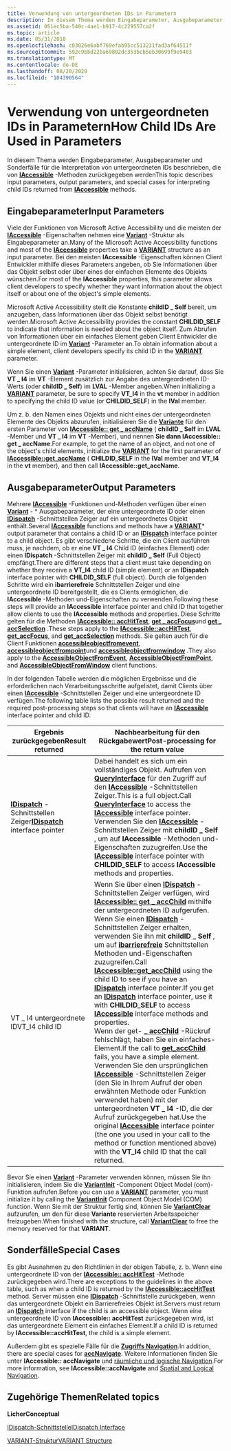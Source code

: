 ```yaml
---
title: Verwendung von untergeordneten IDs in Parametern
description: In diesem Thema werden Eingabeparameter, Ausgabeparameter und Sonderfälle für die Interpretation von untergeordneten IDs beschrieben, die von IAccessible-Methoden zurückgegeben werden
ms.assetid: 051ec5ba-540c-4ae1-b917-4c229557ca2f
ms.topic: article
ms.date: 05/31/2018
ms.openlocfilehash: c03026e6abf769efab95cc513231fad3af64511f
ms.sourcegitcommit: 592c9bbd22ba69802dc353bcb5eb30699f9e9403
ms.translationtype: MT
ms.contentlocale: de-DE
ms.lasthandoff: 08/20/2020
ms.locfileid: "104390564"
---
```

# <a name="how-child-ids-are-used-in-parameters"></a><span data-ttu-id="b2f32-103">Verwendung von untergeordneten IDs in Parametern</span><span class="sxs-lookup"><span data-stu-id="b2f32-103">How Child IDs Are Used in Parameters</span></span>

<span data-ttu-id="b2f32-104">In diesem Thema werden Eingabeparameter, Ausgabeparameter und Sonderfälle für die Interpretation von untergeordneten IDs beschrieben, die von [**IAccessible**](/windows/desktop/api/oleacc/nn-oleacc-iaccessible) -Methoden zurückgegeben werden</span><span class="sxs-lookup"><span data-stu-id="b2f32-104">This topic describes input parameters, output parameters, and special cases for interpreting child IDs returned from [**IAccessible**](/windows/desktop/api/oleacc/nn-oleacc-iaccessible) methods.</span></span>

## <a name="input-parameters"></a><span data-ttu-id="b2f32-105">Eingabeparameter</span><span class="sxs-lookup"><span data-stu-id="b2f32-105">Input Parameters</span></span>

<span data-ttu-id="b2f32-106">Viele der Funktionen von Microsoft Active Accessibility und die meisten der [**IAccessible**](/windows/desktop/api/oleacc/nn-oleacc-iaccessible) -Eigenschaften nehmen eine [**Variant**](/windows/win32/api/oaidl/ns-oaidl-variant) -Struktur als Eingabeparameter an.</span><span class="sxs-lookup"><span data-stu-id="b2f32-106">Many of the Microsoft Active Accessibility functions and most of the [**IAccessible**](/windows/desktop/api/oleacc/nn-oleacc-iaccessible) properties take a [**VARIANT**](/windows/win32/api/oaidl/ns-oaidl-variant) structure as an input parameter.</span></span> <span data-ttu-id="b2f32-107">Bei den meisten **IAccessible** -Eigenschaften können Client Entwickler mithilfe dieses Parameters angeben, ob Sie Informationen über das Objekt selbst oder über eines der einfachen Elemente des Objekts wünschen.</span><span class="sxs-lookup"><span data-stu-id="b2f32-107">For most of the **IAccessible** properties, this parameter allows client developers to specify whether they want information about the object itself or about one of the object's simple elements.</span></span>

<span data-ttu-id="b2f32-108">Microsoft Active Accessibility stellt die Konstante **childID \_ Self** bereit, um anzugeben, dass Informationen über das Objekt selbst benötigt werden.</span><span class="sxs-lookup"><span data-stu-id="b2f32-108">Microsoft Active Accessibility provides the constant **CHILDID\_SELF** to indicate that information is needed about the object itself.</span></span> <span data-ttu-id="b2f32-109">Zum Abrufen von Informationen über ein einfaches Element geben Client Entwickler die untergeordnete ID im [**Variant**](/windows/win32/api/oaidl/ns-oaidl-variant) -Parameter an.</span><span class="sxs-lookup"><span data-stu-id="b2f32-109">To obtain information about a simple element, client developers specify its child ID in the [**VARIANT**](/windows/win32/api/oaidl/ns-oaidl-variant) parameter.</span></span>

<span data-ttu-id="b2f32-110">Wenn Sie einen [**Variant**](/windows/win32/api/oaidl/ns-oaidl-variant) -Parameter initialisieren, achten Sie darauf, dass Sie **VT \_ I4** im **VT** -Element zusätzlich zur Angabe des untergeordneten ID-Werts (oder **childID \_ Self**) im **LVAL** -Member angeben.</span><span class="sxs-lookup"><span data-stu-id="b2f32-110">When initializing a [**VARIANT**](/windows/win32/api/oaidl/ns-oaidl-variant) parameter, be sure to specify **VT\_I4** in the **vt** member in addition to specifying the child ID value (or **CHILDID\_SELF**) in the **lVal** member.</span></span>

<span data-ttu-id="b2f32-111">Um z. b. den Namen eines Objekts und nicht eines der untergeordneten Elemente des Objekts abzurufen, initialisieren Sie die [**Variante**](/windows/win32/api/oaidl/ns-oaidl-variant) für den ersten Parameter von [**IAccessible:: get \_ accName**](/windows/desktop/api/Oleacc/nf-oleacc-iaccessible-get_accname) ( **childID \_ Self** im **LVAL** -Member und **VT \_ I4** im **VT** -Member), und nennen **Sie dann IAccessible:: get \_ accName**.</span><span class="sxs-lookup"><span data-stu-id="b2f32-111">For example, to get the name of an object, and not one of the object's child elements, initialize the [**VARIANT**](/windows/win32/api/oaidl/ns-oaidl-variant) for the first parameter of [**IAccessible::get\_accName**](/windows/desktop/api/Oleacc/nf-oleacc-iaccessible-get_accname) ( **CHILDID\_SELF** in the **lVal** member and **VT\_I4** in the **vt** member), and then call **IAccessible::get\_accName**.</span></span>

## <a name="output-parameters"></a><span data-ttu-id="b2f32-112">Ausgabeparameter</span><span class="sxs-lookup"><span data-stu-id="b2f32-112">Output Parameters</span></span>

<span data-ttu-id="b2f32-113">Mehrere [**IAccessible**](/windows/desktop/api/oleacc/nn-oleacc-iaccessible) -Funktionen und-Methoden verfügen über einen [**Variant**](/windows/win32/api/oaidl/ns-oaidl-variant) - \* Ausgabeparameter, der eine untergeordnete ID oder einen [**IDispatch**](/previous-versions/windows/desktop/api/oaidl/nn-oaidl-idispatch) -Schnittstellen Zeiger auf ein untergeordnetes Objekt enthält.</span><span class="sxs-lookup"><span data-stu-id="b2f32-113">Several [**IAccessible**](/windows/desktop/api/oleacc/nn-oleacc-iaccessible) functions and methods have a [**VARIANT**](/windows/win32/api/oaidl/ns-oaidl-variant)\* output parameter that contains a child ID or an [**IDispatch**](/previous-versions/windows/desktop/api/oaidl/nn-oaidl-idispatch) interface pointer to a child object.</span></span> <span data-ttu-id="b2f32-114">Es gibt verschiedene Schritte, die ein Client ausführen muss, je nachdem, ob er eine **VT \_ I4** Child ID (einfaches Element) oder einen **IDispatch** -Schnittstellen Zeiger mit **childID \_ Self** (Full Object) empfängt.</span><span class="sxs-lookup"><span data-stu-id="b2f32-114">There are different steps that a client must take depending on whether they receive a **VT\_I4** child ID (simple element) or an **IDispatch** interface pointer with **CHILDID\_SELF** (full object).</span></span> <span data-ttu-id="b2f32-115">Durch die folgenden Schritte wird ein **ibarrierefreie** Schnittstellen Zeiger und eine untergeordnete ID bereitgestellt, die es Clients ermöglichen, die **IAccessible** -Methoden und-Eigenschaften zu verwenden.</span><span class="sxs-lookup"><span data-stu-id="b2f32-115">Following these steps will provide an **IAccessible** interface pointer and child ID that together allow clients to use the **IAccessible** methods and properties.</span></span> <span data-ttu-id="b2f32-116">Diese Schritte gelten für die Methoden [**IAccessible:: accHitTest**](/windows/desktop/api/Oleacc/nf-oleacc-iaccessible-acchittest), [**get \_ accFocus**](/windows/desktop/api/Oleacc/nf-oleacc-iaccessible-get_accfocus)und [**get \_ accSelection**](/windows/desktop/api/Oleacc/nf-oleacc-iaccessible-get_accselection) .</span><span class="sxs-lookup"><span data-stu-id="b2f32-116">These steps apply to the [**IAccessible::accHitTest**](/windows/desktop/api/Oleacc/nf-oleacc-iaccessible-acchittest), [**get\_accFocus**](/windows/desktop/api/Oleacc/nf-oleacc-iaccessible-get_accfocus), and [**get\_accSelection**](/windows/desktop/api/Oleacc/nf-oleacc-iaccessible-get_accselection) methods.</span></span> <span data-ttu-id="b2f32-117">Sie gelten auch für die Client Funktionen [**accessibleobjectfromevent**](/windows/desktop/api/Oleacc/nf-oleacc-accessibleobjectfromevent), [**accessibleobjectfrompoint**](/windows/desktop/api/Oleacc/nf-oleacc-accessibleobjectfrompoint)und [**accessibleobjectfromwindow**](/windows/desktop/api/Oleacc/nf-oleacc-accessibleobjectfromwindow) .</span><span class="sxs-lookup"><span data-stu-id="b2f32-117">They also apply to the [**AccessibleObjectFromEvent**](/windows/desktop/api/Oleacc/nf-oleacc-accessibleobjectfromevent), [**AccessibleObjectFromPoint**](/windows/desktop/api/Oleacc/nf-oleacc-accessibleobjectfrompoint), and [**AccessibleObjectFromWindow**](/windows/desktop/api/Oleacc/nf-oleacc-accessibleobjectfromwindow) client functions.</span></span>

<span data-ttu-id="b2f32-118">In der folgenden Tabelle werden die möglichen Ergebnisse und die erforderlichen nach Verarbeitungsschritte aufgelistet, damit Clients über einen [**IAccessible**](/windows/desktop/api/oleacc/nn-oleacc-iaccessible) -Schnittstellen Zeiger und eine untergeordnete ID verfügen.</span><span class="sxs-lookup"><span data-stu-id="b2f32-118">The following table lists the possible result returned and the required post-processing steps so that clients will have an [**IAccessible**](/windows/desktop/api/oleacc/nn-oleacc-iaccessible) interface pointer and child ID.</span></span>



| <span data-ttu-id="b2f32-119">Ergebnis zurückgegeben</span><span class="sxs-lookup"><span data-stu-id="b2f32-119">Result returned</span></span>                                      | <span data-ttu-id="b2f32-120">Nachbearbeitung für den Rückgabewert</span><span class="sxs-lookup"><span data-stu-id="b2f32-120">Post-processing for the return value</span></span>                                                                                                                                                                                                                                                                                                                                                                                                                                                                                                                                                                                                                                                                       |
|------------------------------------------------------|------------------------------------------------------------------------------------------------------------------------------------------------------------------------------------------------------------------------------------------------------------------------------------------------------------------------------------------------------------------------------------------------------------------------------------------------------------------------------------------------------------------------------------------------------------------------------------------------------------------------------------------------------------------------------------------------------------|
| <span data-ttu-id="b2f32-121">[**IDispatch**](/previous-versions/windows/desktop/api/oaidl/nn-oaidl-idispatch) -Schnittstellen Zeiger</span><span class="sxs-lookup"><span data-stu-id="b2f32-121">[**IDispatch**](/previous-versions/windows/desktop/api/oaidl/nn-oaidl-idispatch) interface pointer</span></span> | <span data-ttu-id="b2f32-122">Dabei handelt es sich um ein vollständiges Objekt. Aufrufen von [**QueryInterface**](/windows/desktop/api/unknwn/nf-unknwn-iunknown-queryinterface(q)) für den Zugriff auf den [**IAccessible**](/windows/desktop/api/oleacc/nn-oleacc-iaccessible) -Schnittstellen Zeiger.</span><span class="sxs-lookup"><span data-stu-id="b2f32-122">This is a full object.Call [**QueryInterface**](/windows/desktop/api/unknwn/nf-unknwn-iunknown-queryinterface(q)) to access the [**IAccessible**](/windows/desktop/api/oleacc/nn-oleacc-iaccessible) interface pointer.</span></span><br/> <span data-ttu-id="b2f32-123">Verwenden Sie den [**IAccessible**](/windows/desktop/api/oleacc/nn-oleacc-iaccessible) -Schnittstellen Zeiger mit **childID \_ Self** , um auf **IAccessible** -Methoden und-Eigenschaften zuzugreifen.</span><span class="sxs-lookup"><span data-stu-id="b2f32-123">Use the [**IAccessible**](/windows/desktop/api/oleacc/nn-oleacc-iaccessible) interface pointer with **CHILDID\_SELF** to access **IAccessible** methods and properties.</span></span><br/>                                                                                                                                                                                                                                                                                                                                                                                               |
| <span data-ttu-id="b2f32-124">VT \_ I4 untergeordnete ID</span><span class="sxs-lookup"><span data-stu-id="b2f32-124">VT\_I4 child ID</span></span>                                      | <span data-ttu-id="b2f32-125">Wenn Sie über einen [**IDispatch**](/previous-versions/windows/desktop/api/oaidl/nn-oaidl-idispatch) -Schnittstellen Zeiger verfügen, wird [**IAccessible:: get \_ accChild**](/windows/desktop/api/Oleacc/nf-oleacc-iaccessible-get_accchild) mithilfe der untergeordneten ID aufgerufen. Wenn Sie einen [**IDispatch**](/previous-versions/windows/desktop/api/oaidl/nn-oaidl-idispatch) -Schnittstellen Zeiger erhalten, verwenden Sie ihn mit **childID \_ Self** , um auf [**ibarrierefreie**](/windows/desktop/api/oleacc/nn-oleacc-iaccessible) Schnittstellen Methoden und-Eigenschaften zuzugreifen.</span><span class="sxs-lookup"><span data-stu-id="b2f32-125">Call [**IAccessible::get\_accChild**](/windows/desktop/api/Oleacc/nf-oleacc-iaccessible-get_accchild) using the child ID to see if you have an [**IDispatch**](/previous-versions/windows/desktop/api/oaidl/nn-oaidl-idispatch) interface pointer.If you get an [**IDispatch**](/previous-versions/windows/desktop/api/oaidl/nn-oaidl-idispatch) interface pointer, use it with **CHILDID\_SELF** to access [**IAccessible**](/windows/desktop/api/oleacc/nn-oleacc-iaccessible) interface methods and properties.</span></span><br/> <span data-ttu-id="b2f32-126">Wenn der get- [**\_ accChild**](/windows/desktop/api/Oleacc/nf-oleacc-iaccessible-get_accchild) -Rückruf fehlschlägt, haben Sie ein einfaches-Element.</span><span class="sxs-lookup"><span data-stu-id="b2f32-126">If the call to [**get\_accChild**](/windows/desktop/api/Oleacc/nf-oleacc-iaccessible-get_accchild) fails, you have a simple element.</span></span> <span data-ttu-id="b2f32-127">Verwenden Sie den ursprünglichen [**IAccessible**](/windows/desktop/api/oleacc/nn-oleacc-iaccessible) -Schnittstellen Zeiger (den Sie in Ihrem Aufruf der oben erwähnten Methode oder Funktion verwendet haben) mit der untergeordneten **VT \_ I4** -ID, die der Aufruf zurückgegeben hat.</span><span class="sxs-lookup"><span data-stu-id="b2f32-127">Use the original [**IAccessible**](/windows/desktop/api/oleacc/nn-oleacc-iaccessible) interface pointer (the one you used in your call to the method or function mentioned above) with the **VT\_I4** child ID that the call returned.</span></span><br/> |



 

<span data-ttu-id="b2f32-128">Bevor Sie einen [**Variant**](/windows/win32/api/oaidl/ns-oaidl-variant) -Parameter verwenden können, müssen Sie ihn initialisieren, indem Sie die [**VariantInit**](/previous-versions/windows/desktop/api/oleauto/nf-oleauto-variantinit) -Component Object Model (com)-Funktion aufrufen.</span><span class="sxs-lookup"><span data-stu-id="b2f32-128">Before you can use a [**VARIANT**](/windows/win32/api/oaidl/ns-oaidl-variant) parameter, you must initialize it by calling the [**VariantInit**](/previous-versions/windows/desktop/api/oleauto/nf-oleauto-variantinit) Component Object Model (COM) function.</span></span> <span data-ttu-id="b2f32-129">Wenn Sie mit der Struktur fertig sind, können Sie [**VariantClear**](/previous-versions/windows/desktop/api/oleauto/nf-oleauto-variantclear) aufzurufen, um den für diese **Variante** reservierten Arbeitsspeicher freizugeben.</span><span class="sxs-lookup"><span data-stu-id="b2f32-129">When finished with the structure, call [**VariantClear**](/previous-versions/windows/desktop/api/oleauto/nf-oleauto-variantclear) to free the memory reserved for that **VARIANT**.</span></span>

## <a name="special-cases"></a><span data-ttu-id="b2f32-130">Sonderfälle</span><span class="sxs-lookup"><span data-stu-id="b2f32-130">Special Cases</span></span>

<span data-ttu-id="b2f32-131">Es gibt Ausnahmen zu den Richtlinien in der obigen Tabelle, z. b. Wenn eine untergeordnete ID von der [**IAccessible:: accHitTest**](/windows/desktop/api/Oleacc/nf-oleacc-iaccessible-acchittest) -Methode zurückgegeben wird.</span><span class="sxs-lookup"><span data-stu-id="b2f32-131">There are exceptions to the guidelines in the above table, such as when a child ID is returned by the [**IAccessible::accHitTest**](/windows/desktop/api/Oleacc/nf-oleacc-iaccessible-acchittest) method.</span></span> <span data-ttu-id="b2f32-132">Server müssen eine [**IDispatch**](/previous-versions/windows/desktop/api/oaidl/nn-oaidl-idispatch) -Schnittstelle zurückgeben, wenn das untergeordnete Objekt ein Barrierefreies Objekt ist.</span><span class="sxs-lookup"><span data-stu-id="b2f32-132">Servers must return an [**IDispatch**](/previous-versions/windows/desktop/api/oaidl/nn-oaidl-idispatch) interface if the child is an accessible object.</span></span> <span data-ttu-id="b2f32-133">Wenn eine untergeordnete ID von **IAccessible:: accHitTest** zurückgegeben wird, ist das untergeordnete Element ein einfaches Element.</span><span class="sxs-lookup"><span data-stu-id="b2f32-133">If a child ID is returned by **IAccessible::accHitTest**, the child is a simple element.</span></span>

<span data-ttu-id="b2f32-134">Außerdem gibt es spezielle Fälle für die [**Zugriffs Navigation**](/windows/desktop/api/Oleacc/nf-oleacc-iaccessible-accnavigate).</span><span class="sxs-lookup"><span data-stu-id="b2f32-134">In addition, there are special cases for [**accNavigate**](/windows/desktop/api/Oleacc/nf-oleacc-iaccessible-accnavigate).</span></span> <span data-ttu-id="b2f32-135">Weitere Informationen finden Sie unter **IAccessible:: accNavigate** und [räumliche und logische Navigation](spatial-and-logical-navigation.md).</span><span class="sxs-lookup"><span data-stu-id="b2f32-135">For more information, see **IAccessible::accNavigate** and [Spatial and Logical Navigation](spatial-and-logical-navigation.md).</span></span>

## <a name="related-topics"></a><span data-ttu-id="b2f32-136">Zugehörige Themen</span><span class="sxs-lookup"><span data-stu-id="b2f32-136">Related topics</span></span>

<dl> <dt>

<span data-ttu-id="b2f32-137">**Licher**</span><span class="sxs-lookup"><span data-stu-id="b2f32-137">**Conceptual**</span></span>
</dt> <dt>

[<span data-ttu-id="b2f32-138">IDispatch-Schnittstelle</span><span class="sxs-lookup"><span data-stu-id="b2f32-138">IDispatch Interface</span></span>](idispatch-interface.md)
</dt> <dt>

[<span data-ttu-id="b2f32-139">VARIANT-Struktur</span><span class="sxs-lookup"><span data-stu-id="b2f32-139">VARIANT Structure</span></span>](variant-structure.md)
</dt> </dl>

 

